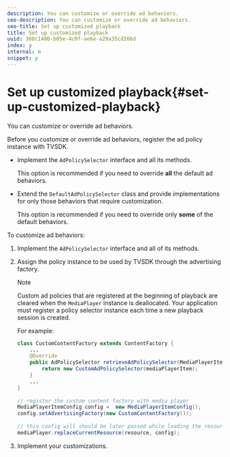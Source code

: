 ```yaml
---
description: You can customize or override ad behaviors.
seo-description: You can customize or override ad behaviors.
seo-title: Set up customized playback
title: Set up customized playback
uuid: 360c1400-b05e-4c0f-ae6e-a29a35cd266d
index: y
internal: n
snippet: y
---
```


# Set up customized playback{#set-up-customized-playback}

You can customize or override ad behaviors.

Before you customize or override ad behaviors, register the ad policy instance with TVSDK.

* Implement the `AdPolicySelector` interface and all its methods.

  This option is recommended if you need to override **all** the default ad behaviors. 

* Extend the `DefaultAdPolicySelector` class and provide implementations for only those behaviors that require customization.

  This option is recommended if you need to override only **some** of the default behaviors.

To customize ad behaviors: 

1. Implement the `AdPolicySelector` interface and all of its methods.
1. Assign the policy instance to be used by TVSDK through the advertising factory.

   >[!NOTE]
   >
   >Custom ad policies that are registered at the beginning of playback are cleared when the `MediaPlayer` instance is deallocated. Your application must register a policy selector instance each time a new playback session is created.

   For example: 

   ```java
   class CustomContentFactory extends ContentFactory { 
       ... 
       @Override 
       public AdPolicySelector retrieveAdPolicySelector(MediaPlayerItem mediaPlayerItem) { 
           return new CustomAdPolicySelector(mediaPlayerItem); 
       } 
       ... 
   } 
    
   // register the custom content factory with media player 
   MediaPlayerItemConfig config =  new MediaPlayerItemConfig(); 
   config.setAdvertisingFactory(new CustomContentFactory()); 
    
   // this config will should be later passed while loading the resource 
   mediaPlayer.replaceCurrentResource(resource, config);
   ```

1. Implement your customizations.

